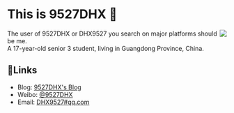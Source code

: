 # This is 9527DHX 👋

<img align="right" src="https://github-readme-stats.vercel.app/api?username=9527DHX&show_icons=true"/>

The user of 9527DHX or DHX9527 you search on major platforms should be me.  
A 17-year-old senior 3 student, living in Guangdong Province, China.

## 🔗Links

* Blog: [9527DHX's Blog](https://9527dhx.top/)
* Weibo: [@9527DHX](https://weibo.com/u/5538820526/)
* Email: [DHX9527#qq.com](mailto:DHX9527@qq.com)

<!--
**9527DHX/9527DHX** is a ✨ _special_ ✨ repository because its `README.md` (this file) appears on your GitHub profile.

Here are some ideas to get you started:

- 🔭 I’m currently working on ...
- 🌱 I’m currently learning ...
- 👯 I’m looking to collaborate on ...
- 🤔 I’m looking for help with ...
- 💬 Ask me about ...
- 📫 How to reach me: ...
- 😄 Pronouns: ...
- ⚡ Fun fact: ...
  -->


